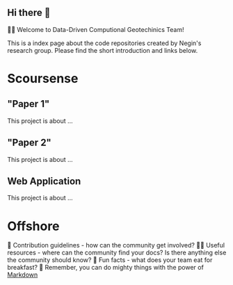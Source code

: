 ## Hi there 👋

🙋‍♀️ Welcome to Data-Driven Computional Geotechinics Team!

This is a index page about the code repositories created by Negin's research group. Please find the short introduction and links below.

# Scoursense
## "Paper 1"
This project is about ...
## "Paper 2"
This project is about ...
## Web Application
This project is about ...

# Offshore


🌈 Contribution guidelines - how can the community get involved?
👩‍💻 Useful resources - where can the community find your docs? Is there anything else the community should know?
🍿 Fun facts - what does your team eat for breakfast?
🧙 Remember, you can do mighty things with the power of [Markdown](https://docs.github.com/github/writing-on-github/getting-started-with-writing-and-formatting-on-github/basic-writing-and-formatting-syntax)



